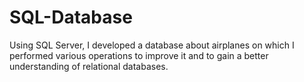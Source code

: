 # SQL-Database

Using SQL Server, I developed a database about airplanes on which I performed various operations to improve it and to gain a better understanding of relational databases.
